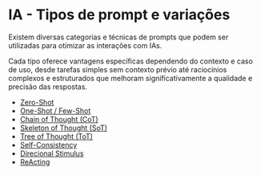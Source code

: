 # IA - Tipos de prompt e variações

Existem diversas categorias e técnicas de prompts que podem ser utilizadas para otimizar as interações com IAs.

Cada tipo oferece vantagens específicas dependendo do contexto e caso de uso, desde tarefas simples sem contexto prévio até raciocínios complexos e estruturados que melhoram significativamente a qualidade e precisão das respostas.

- [Zero-Shot](./zero-shot/README.md)
- [One-Shot / Few-Shot](./one-shot-few-shot/README.md)
- [Chain of Thought (CoT)](./chain-of-thought/README.md)
- [Skeleton of Thought (SoT)](./skeleton-of-thought/README.md)
- [Tree of Thought (ToT)](./tree-of-thought/README.md)
- [Self-Consistency](./self-consistency/README.md)
- [Direcional Stimulus](./direcional-stimulus/README.md)
- [ReActing](./reacting/README.md)
